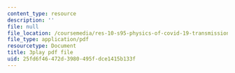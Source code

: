 ```yaml
---
content_type: resource
description: ''
file: null
file_location: /coursemedia/res-10-s95-physics-of-covid-19-transmission-fall-2020/25fd6f46472d3980495fdce1415b133f_Nt44I1OYkFw.pdf
file_type: application/pdf
resourcetype: Document
title: 3play pdf file
uid: 25fd6f46-472d-3980-495f-dce1415b133f
---
```

